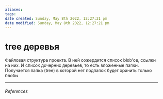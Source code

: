```yaml
---
aliases: 
tags: 
date created: Sunday, May 8th 2022, 12:27:21 pm
date modified: Sunday, May 8th 2022, 12:27:21 pm
---
```


# tree деревья

Файловая структура проекта. В ней сожердится список blob'ов, ссылки на них. И список дочерних деревьев, то есть вложенные папки.
Получается папка (tree) в которой нет подпапок будет хранить только блобы 

---

###### References
